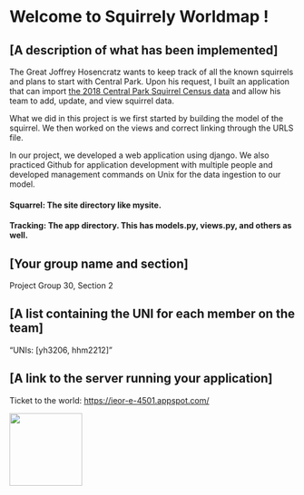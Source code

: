 # Welcome to Squirrely Worldmap !

## [A description of what has been implemented] </br>
The Great Joffrey Hosencratz wants to keep track of all the known squirrels and plans to start with Central Park.
Upon his request, I built an application that can import
[the 2018 Central Park Squirrel Census data](https://data.cityofnewyork.us/Environment/2018-Central-Park-Squirrel-Census-Squirrel-Data/vfnx-vebw)
and allow his team to add, update, and view squirrel data.

What we did in this project is we first started by building the model of the squirrel. We then worked on the views and correct linking through the URLS file.

In our project, we developed a web application using django. We also practiced Github for application development with multiple people and developed management commands on Unix for the data ingestion to our model.

  #### Squarrel: The site directory like mysite. </br>
  #### Tracking: The app directory. This has models.py, views.py, and others as well.

## [Your group name and section]</br>
Project Group 30, Section 2

## [A list containing the UNI for each member on the team]<br>
“UNIs: [yh3206, hhm2212]”

## [A link to the server running your application]</br>
Ticket to the world: https://ieor-e-4501.appspot.com/

<div align="centerx">
  <image src="https://cdn.pixabay.com/photo/2014/12/17/00/28/red-squirrel-570936_960_720.jpg" style="width:128px;height:128px;">
</div>

